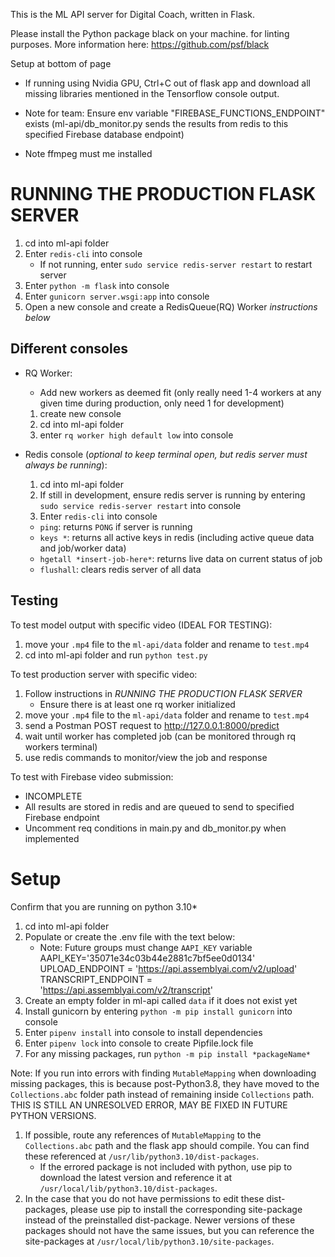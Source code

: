 This is the ML API server for Digital Coach, written in Flask.

Please install the Python package black on your machine. for linting purposes. More information here: https://github.com/psf/black

Setup at bottom of page

- If running using Nvidia GPU, Ctrl+C out of flask app and download all missing libraries mentioned in the Tensorflow console output.

- Note for team: Ensure env variable "FIREBASE_FUNCTIONS_ENDPOINT" exists (ml-api/db_monitor.py sends the results from redis to this specified Firebase database endpoint)
- Note ffmpeg must me installed


# RUNNING THE PRODUCTION FLASK SERVER

1. cd into ml-api folder
2. Enter `redis-cli` into console
   - If not running, enter `sudo service redis-server restart` to restart server
3. Enter `python -m flask` into console
4. Enter `gunicorn server.wsgi:app` into console
5. Open a new console and create a RedisQueue(RQ) Worker _instructions below_

## Different consoles

- RQ Worker:

  - Add new workers as deemed fit (only really need 1-4 workers at any given time during production, only need 1 for development)

  1.  create new console
  2.  cd into ml-api folder
  3.  enter `rq worker high default low` into console

- Redis console (_optional to keep terminal open, but redis server must always be running_):

  1.  cd into ml-api folder
  2.  If still in development, ensure redis server is running by entering `sudo service redis-server restart` into console
  3.  Enter `redis-cli` into console

  - `ping`: returns `PONG` if server is running
  - `keys *`: returns all active keys in redis (including active queue data and job/worker data)
  - `hgetall *insert-job-here*`: returns live data on current status of job
  - `flushall`: clears redis server of all data

## Testing

To test model output with specific video (IDEAL FOR TESTING):

1.  move your `.mp4` file to the `ml-api/data` folder and rename to `test.mp4`
2.  cd into ml-api folder and run `python test.py`

To test production server with specific video:

1.  Follow instructions in _RUNNING THE PRODUCTION FLASK SERVER_
    - Ensure there is at least one rq worker initialized
2.  move your `.mp4` file to the `ml-api/data` folder and rename to `test.mp4`
3.  send a Postman POST request to http://127.0.0.1:8000/predict
4.  wait until worker has completed job (can be monitored through rq workers terminal)
5.  use redis commands to monitor/view the job and response

To test with Firebase video submission:

- INCOMPLETE
- All results are stored in redis and are queued to send to specified Firebase endpoint
- Uncomment req conditions in main.py and db_monitor.py when implemented

# Setup

Confirm that you are running on python 3.10\*

1. cd into ml-api folder
2. Populate or create the .env file with the text below:
   - Note: Future groups must change `AAPI_KEY` variable
     AAPI_KEY='35071e34c03b44e2881c7bf5ee0d0134'
     UPLOAD_ENDPOINT = 'https://api.assemblyai.com/v2/upload'
     TRANSCRIPT_ENDPOINT = 'https://api.assemblyai.com/v2/transcript'
3. Create an empty folder in ml-api called `data` if it does not exist yet
4. Install gunicorn by entering `python -m pip install gunicorn` into console
5. Enter `pipenv install` into console to install dependencies
6. Enter `pipenv lock` into console to create Pipfile.lock file
7. For any missing packages, run `python -m pip install *packageName*`

Note: If you run into errors with finding `MutableMapping` when downloading missing packages, this is because post-Python3.8, they
have moved to the `Collections.abc` folder path instead of remaining inside `Collections` path. THIS IS STILL AN UNRESOLVED ERROR,
MAY BE FIXED IN FUTURE PYTHON VERSIONS.

1.  If possible, route any references of `MutableMapping` to the `Collections.abc` path and the flask app should compile. You can find these referenced at `/usr/lib/python3.10/dist-packages`.
    - If the errored package is not included with python, use pip to download the latest version and reference it at `/usr/local/lib/python3.10/dist-packages`.
2.  In the case that you do not have permissions to edit these dist-packages, please use pip to install the corresponding site-package
    instead of the preinstalled dist-package. Newer versions of these packages should not have the same issues, but you can reference the
    site-packages at `/usr/local/lib/python3.10/site-packages`.
